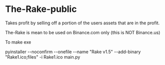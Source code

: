 # The-Rake-public

Takes profit by selling off a portion of the users assets that are in the profit.

The-Rake is mean to be used on Binance.com only (this is NOT Binance.us)


To make exe
  
  pyinstaller --noconfirm --onefile --name "Rake v1.5" --add-binary "Rake1.ico;files" -i Rake1.ico main.py
